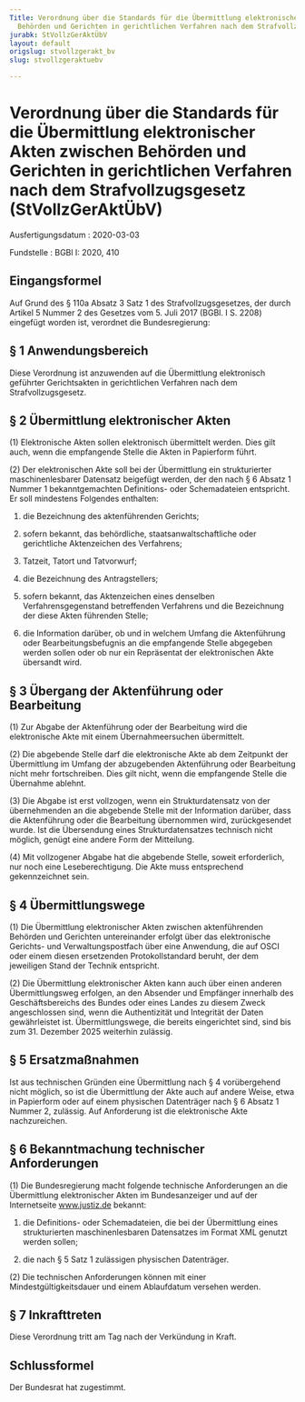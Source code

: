 ```yaml
---
Title: Verordnung über die Standards für die Übermittlung elektronischer Akten zwischen
  Behörden und Gerichten in gerichtlichen Verfahren nach dem Strafvollzugsgesetz
jurabk: StVollzGerAktÜbV
layout: default
origslug: stvollzgerakt_bv
slug: stvollzgeraktuebv

---
```


# Verordnung über die Standards für die Übermittlung elektronischer Akten zwischen Behörden und Gerichten in gerichtlichen Verfahren nach dem Strafvollzugsgesetz (StVollzGerAktÜbV)

Ausfertigungsdatum
:   2020-03-03

Fundstelle
:   BGBl I: 2020, 410


## Eingangsformel

Auf Grund des § 110a Absatz 3 Satz 1 des Strafvollzugsgesetzes, der durch Artikel 5 Nummer 2 des Gesetzes vom 5. Juli 2017 (BGBl. I S. 2208) eingefügt worden ist, verordnet die Bundesregierung:


## § 1 Anwendungsbereich

Diese Verordnung ist anzuwenden auf die Übermittlung elektronisch geführter Gerichtsakten in gerichtlichen Verfahren nach dem Strafvollzugsgesetz.


## § 2 Übermittlung elektronischer Akten

(1) Elektronische Akten sollen elektronisch übermittelt werden. Dies gilt auch, wenn die empfangende Stelle die Akten in Papierform führt.

(2) Der elektronischen Akte soll bei der Übermittlung ein strukturierter maschinenlesbarer Datensatz beigefügt werden, der den nach § 6 Absatz 1 Nummer 1 bekanntgemachten Definitions- oder Schemadateien entspricht. Er soll mindestens Folgendes enthalten:

1.  die Bezeichnung des aktenführenden Gerichts;


2.  sofern bekannt, das behördliche, staatsanwaltschaftliche oder gerichtliche Aktenzeichen des Verfahrens;


3.  Tatzeit, Tatort und Tatvorwurf;


4.  die Bezeichnung des Antragstellers;


5.  sofern bekannt, das Aktenzeichen eines denselben Verfahrensgegenstand betreffenden Verfahrens und die Bezeichnung der diese Akten führenden Stelle;


6.  die Information darüber, ob und in welchem Umfang die Aktenführung oder Bearbeitungsbefugnis an die empfangende Stelle abgegeben werden sollen oder ob nur ein Repräsentat der elektronischen Akte übersandt wird.





## § 3 Übergang der Aktenführung oder Bearbeitung

(1) Zur Abgabe der Aktenführung oder der Bearbeitung wird die elektronische Akte mit einem Übernahmeersuchen übermittelt.

(2) Die abgebende Stelle darf die elektronische Akte ab dem Zeitpunkt der Übermittlung im Umfang der abzugebenden Aktenführung oder Bearbeitung nicht mehr fortschreiben. Dies gilt nicht, wenn die empfangende Stelle die Übernahme ablehnt.

(3) Die Abgabe ist erst vollzogen, wenn ein Strukturdatensatz von der übernehmenden an die abgebende Stelle mit der Information darüber, dass die Aktenführung oder die Bearbeitung übernommen wird, zurückgesendet wurde. Ist die Übersendung eines Strukturdatensatzes technisch nicht möglich, genügt eine andere Form der Mitteilung.

(4) Mit vollzogener Abgabe hat die abgebende Stelle, soweit erforderlich, nur noch eine Leseberechtigung. Die Akte muss entsprechend gekennzeichnet sein.


## § 4 Übermittlungswege

(1) Die Übermittlung elektronischer Akten zwischen aktenführenden Behörden und Gerichten untereinander erfolgt über das elektronische Gerichts- und Verwaltungspostfach über eine Anwendung, die auf OSCI oder einem diesen ersetzenden Protokollstandard beruht, der dem jeweiligen Stand der Technik entspricht.

(2) Die Übermittlung elektronischer Akten kann auch über einen anderen Übermittlungsweg erfolgen, an den Absender und Empfänger innerhalb des Geschäftsbereichs des Bundes oder eines Landes zu diesem Zweck angeschlossen sind, wenn die Authentizität und Integrität der Daten gewährleistet ist. Übermittlungswege, die bereits eingerichtet sind, sind bis zum 31. Dezember 2025 weiterhin zulässig.


## § 5 Ersatzmaßnahmen

Ist aus technischen Gründen eine Übermittlung nach § 4 vorübergehend nicht möglich, so ist die Übermittlung der Akte auch auf andere Weise, etwa in Papierform oder auf einem physischen Datenträger nach § 6 Absatz 1 Nummer 2, zulässig. Auf Anforderung ist die elektronische Akte nachzureichen.


## § 6 Bekanntmachung technischer Anforderungen

(1) Die Bundesregierung macht folgende technische Anforderungen an die Übermittlung elektronischer Akten im Bundesanzeiger und auf der Internetseite www.justiz.de bekannt:

1.  die Definitions- oder Schemadateien, die bei der Übermittlung eines strukturierten maschinenlesbaren Datensatzes im Format XML genutzt werden sollen;


2.  die nach § 5 Satz 1 zulässigen physischen Datenträger.




(2) Die technischen Anforderungen können mit einer Mindestgültigkeitsdauer und einem Ablaufdatum versehen werden.


## § 7 Inkrafttreten

Diese Verordnung tritt am Tag nach der Verkündung in Kraft.


## Schlussformel

Der Bundesrat hat zugestimmt.


